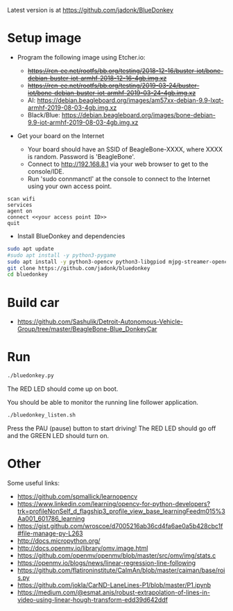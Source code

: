 Latest version is at https://github.com/jadonk/BlueDonkey

# Setup image

* Program the following image using Etcher.io:
  * ~~https://rcn-ee.net/rootfs/bb.org/testing/2018-12-16/buster-iot/bone-debian-buster-iot-armhf-2018-12-16-4gb.img.xz~~
  * ~~https://rcn-ee.net/rootfs/bb.org/testing/2019-03-24/buster-iot/bone-debian-buster-iot-armhf-2019-03-24-4gb.img.xz~~
  * AI: https://debian.beagleboard.org/images/am57xx-debian-9.9-lxqt-armhf-2019-08-03-4gb.img.xz
  * Black/Blue: https://debian.beagleboard.org/images/bone-debian-9.9-iot-armhf-2019-08-03-4gb.img.xz

* Get your board on the Internet
  * Your board should have an SSID of BeagleBone-XXXX, where XXXX is random. Password is 'BeagleBone'.
  * Connect to http://192.168.8.1 via your web browser to get to the console/IDE.
  * Run 'sudo connmanctl' at the console to connect to the Internet using your own access point.
```
scan wifi
services
agent on
connect <<your access point ID>>
quit
```

* Install BlueDonkey and dependencies
```sh
sudo apt update
#sudo apt install -y python3-pygame
sudo apt install -y python3-opencv python3-libgpiod mjpg-streamer-opencv-python socat
git clone https://github.com/jadonk/bluedonkey
cd bluedonkey
```

# Build car

* https://github.com/Sashulik/Detroit-Autonomous-Vehicle-Group/tree/master/BeagleBone-Blue_DonkeyCar

# Run

```sh
./bluedonkey.py
```

The RED LED should come up on boot.

You should be able to monitor the running line follower application.
```sh
./bluedonkey_listen.sh
```

Press the PAU (pause) button to start driving! The RED LED should go off and the GREEN LED should turn on.

# Other

Some useful links:
* https://github.com/spmallick/learnopencv
* https://www.linkedin.com/learning/opencv-for-python-developers?trk=profileNonSelf_d_flagship3_profile_view_base_learningFeedm015%3Aa001_601786_learning
* https://gist.github.com/wroscoe/d7005216ab36cd4fa6ae0a5b428cbc1f#file-manage-py-L263
* http://docs.micropython.org/
* http://docs.openmv.io/library/omv.image.html
* https://github.com/openmv/openmv/blob/master/src/omv/img/stats.c
* https://openmv.io/blogs/news/linear-regression-line-following
* https://github.com/flatironinstitute/CaImAn/blob/master/caiman/base/rois.py
* https://github.com/jokla/CarND-LaneLines-P1/blob/master/P1.ipynb
* https://medium.com/@esmat.anis/robust-extrapolation-of-lines-in-video-using-linear-hough-transform-edd39d642ddf



